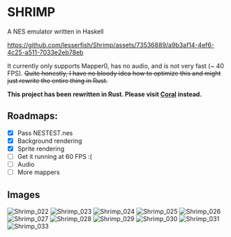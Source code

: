 # SHRIMP

A NES emulator written in Haskell


https://github.com/lesserfish/Shrimp/assets/73536889/a9b3af14-4ef6-4c25-a511-7033e2eb78eb




It currently only supports Mapper0, has no audio, and is not very fast (~ 40 FPS). ~~Quite honestly, I have no bloody idea how to optimize this and might just rewrite the entire thing in Rust.~~

**This project has been rewritten in Rust. Please visit [Coral](https://github.com/lesserfish/Coral) instead.**

## Roadmaps:

- [X] Pass NESTEST.nes
- [X] Background rendering
- [X] Sprite rendering
- [ ] Get it running at 60 FPS :(
- [ ] Audio
- [ ] More mappers

## Images

![Shrimp_022](https://github.com/lesserfish/Shrimp/assets/73536889/ca4b8816-ee2b-4716-ac48-d982fe301bcc) 
![Shrimp_023](https://github.com/lesserfish/Shrimp/assets/73536889/46e62237-d039-431f-a5c7-146d900eecec)
![Shrimp_024](https://github.com/lesserfish/Shrimp/assets/73536889/9d389974-a242-4753-9f33-3e21122166dd)
![Shrimp_025](https://github.com/lesserfish/Shrimp/assets/73536889/47f73bf2-71b5-41b2-886f-55b1b936779f)
![Shrimp_026](https://github.com/lesserfish/Shrimp/assets/73536889/7d02eeea-b787-4199-b5c7-723ccb809d21)
![Shrimp_027](https://github.com/lesserfish/Shrimp/assets/73536889/72ced221-ec85-4f17-b75c-b3b6d1a9ea6c)
![Shrimp_028](https://github.com/lesserfish/Shrimp/assets/73536889/661be4e5-43a2-4ad0-a341-ad9ea7d9f7a1)
![Shrimp_029](https://github.com/lesserfish/Shrimp/assets/73536889/959f8c7f-eac4-4bf4-b00c-9485f11ab326)
![Shrimp_030](https://github.com/lesserfish/Shrimp/assets/73536889/638d1cf8-1622-4425-876a-76c5f94d0705)
![Shrimp_031](https://github.com/lesserfish/Shrimp/assets/73536889/06c496c9-085d-47b5-b345-aa7f4923537f)
![Shrimp_033](https://github.com/lesserfish/Shrimp/assets/73536889/103b5631-c826-49e8-98bd-12e8e5b6b6f2)
